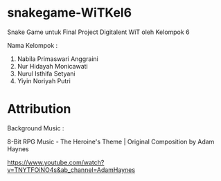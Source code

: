 # snakegame-WiTKel6
Snake Game untuk Final Project Digitalent WiT oleh Kelompok 6

Nama Kelompok :
1. Nabila Primaswari Anggraini
2. Nur Hidayah Monicawati
3. Nurul Isthifa Setyani
4. Yiyin Noriyah Putri

# Attribution
Background Music :

8-Bit RPG Music - The Heroine's Theme | Original Composition by Adam Haynes

https://www.youtube.com/watch?v=TNYTFOiNO4s&ab_channel=AdamHaynes
